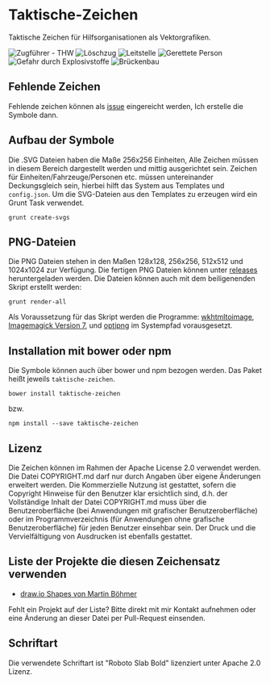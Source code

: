 # Taktische-Zeichen
Taktische Zeichen für Hilfsorganisationen als Vektorgrafiken.

![Zugführer - THW](https://rawgit.com/jonas-koeritz/Taktische-Zeichen/master/symbols/THW%20Personen/Zugführer.svg)
![Löschzug](https://rawgit.com/jonas-koeritz/Taktische-Zeichen/master/symbols/Feuerwehr%20Einheiten/Löschzug.svg)
![Leitstelle](https://rawgit.com/jonas-koeritz/Taktische-Zeichen/master/symbols/Einrichtungen/Leitstelle.svg)
![Gerettete Person](https://rawgit.com/jonas-koeritz/Taktische-Zeichen/master/symbols/Personen/Gerettete%20Person.svg)
![Gefahr durch Explosivstoffe](https://rawgit.com/jonas-koeritz/Taktische-Zeichen/master/symbols/Gefahren/Gefahr%20durch%20Explosivstoffe.svg)
![Brückenbau](https://rawgit.com/jonas-koeritz/Taktische-Zeichen/master/symbols/Maßnahmen/Brückenbau.svg)

## Fehlende Zeichen
Fehlende zeichen können als [issue](https://github.com/jonas-koeritz/Taktische-Zeichen/issues) eingereicht werden, Ich erstelle die Symbole dann.

## Aufbau der Symbole
Die .SVG Dateien haben die Maße 256x256 Einheiten, Alle Zeichen müssen in diesem Bereich dargestellt werden und mittig ausgerichtet sein.
Zeichen für Einheiten/Fahrzeuge/Personen etc. müssen untereinander Deckungsgleich sein, hierbei hilft das System aus Templates und `config.json`.
Um die SVG-Dateien aus den Templates zu erzeugen wird ein Grunt Task verwendet.

```
grunt create-svgs
```

## PNG-Dateien
Die PNG Dateien stehen in den Maßen 128x128, 256x256, 512x512 und 1024x1024 zur Verfügung. Die fertigen PNG Dateien können unter [releases](https://github.com/jonas-koeritz/Taktische-Zeichen/releases) heruntergeladen werden.
Die Dateien können auch mit dem beiligenenden Skript erstellt werden:

```
grunt render-all
```
Als Voraussetzung für das Skript werden die Programme: [wkhtmltoimage](https://wkhtmltopdf.org/), [Imagemagick Version 7](https://www.imagemagick.org/), und [optipng](http://optipng.sourceforge.net/) im Systempfad vorausgesetzt.


## Installation mit bower oder npm
Die Symbole können auch über bower und npm bezogen werden. Das Paket heißt jeweils `taktische-zeichen`.

```
bower install taktische-zeichen
```
bzw.
```
npm install --save taktische-zeichen
```

## Lizenz
Die Zeichen können im Rahmen der Apache License 2.0 verwendet werden. Die Datei COPYRIGHT.md darf nur durch Angaben über eigene Änderungen erweitert werden.
Die Kommerzielle Nutzung ist gestattet, sofern die Copyright Hinweise für den Benutzer klar ersichtlich sind, d.h. der Vollständige Inhalt der Datei COPYRIGHT.md muss über die Benutzeroberfläche (bei Anwendungen mit grafischer Benutzeroberfläche) oder im Programmverzeichnis (für Anwendungen ohne grafische Benutzeroberfläche) für jeden Benutzer einsehbar sein.
Der Druck und die Vervielfältigung von Ausdrucken ist ebenfalls gestattet.

## Liste der Projekte die diesen Zeichensatz verwenden

* [draw.io Shapes von Martin Böhmer](https://github.com/MartinBoehmer/Taktische-Zeichen-drawio)

Fehlt ein Projekt auf der Liste? Bitte direkt mit mir Kontakt aufnehmen oder eine Änderung an dieser Datei per Pull-Request einsenden.

## Schriftart
Die verwendete Schriftart ist "Roboto Slab Bold" lizenziert unter Apache 2.0 Lizenz.
